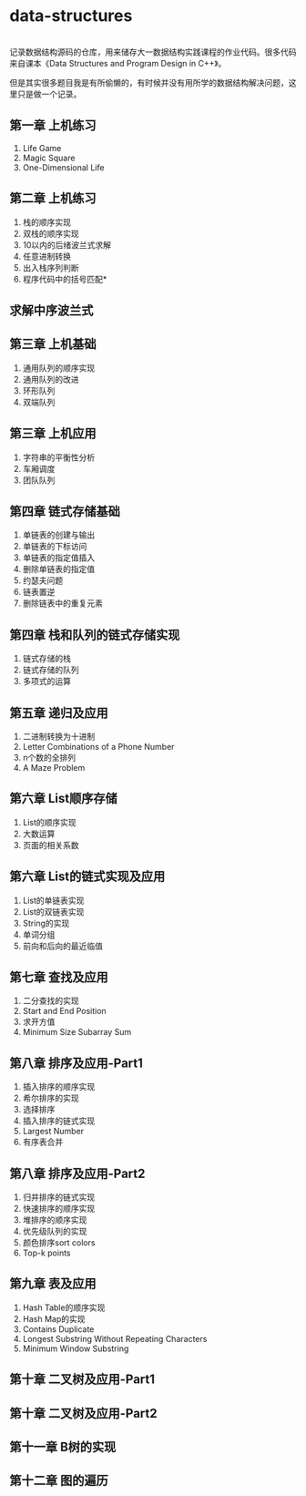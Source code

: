 # data-structures
<br>
记录数据结构源码的仓库，用来储存大一数据结构实践课程的作业代码。很多代码来自课本《Data Structures and Program Design in C++》。

但是其实很多题目我是有所偷懒的，有时候并没有用所学的数据结构解决问题，这里只是做一个记录。




## 第一章 上机练习

1. Life Game
2. Magic Square
3. One-Dimensional Life

## 第二章 上机练习

1. 栈的顺序实现
2. 双栈的顺序实现
3. 10以内的后绪波兰式求解
4. 任意进制转换
5. 出入栈序列判断
6. 程序代码中的括号匹配*

## 求解中序波兰式

## 第三章 上机基础

1. 通用队列的顺序实现
2. 通用队列的改进
3. 环形队列
4. 双端队列

## 第三章 上机应用

1. 字符串的平衡性分析
2. 车厢调度
3. 团队队列

## 第四章 链式存储基础

1. 单链表的创建与输出
2. 单链表的下标访问
3. 单链表的指定值插入
4. 删除单链表的指定值
5. 约瑟夫问题
6. 链表置逆
7. 删除链表中的重复元素

## 第四章 栈和队列的链式存储实现

1. 链式存储的栈
2. 链式存储的队列
3. 多项式的运算

## 第五章 递归及应用

1. 二进制转换为十进制
2. Letter Combinations of a Phone Number
3. n个数的全排列
4. A Maze Problem

## 第六章 List顺序存储

1. List的顺序实现
2. 大数运算
3. 页面的相关系数

## 第六章 List的链式实现及应用

1. List的单链表实现
2. List的双链表实现
3. String的实现
4. 单词分组
5. 前向和后向的最近临值

## 第七章 查找及应用

1. 二分查找的实现
2. Start and End Position
3. 求开方值
4. Minimum Size Subarray Sum

## 第八章 排序及应用-Part1

1. 插入排序的顺序实现
2. 希尔排序的实现
3. 选择排序
4. 插入排序的链式实现
5. Largest Number
6. 有序表合并

## 第八章 排序及应用-Part2

1. 归并排序的链式实现
2. 快速排序的顺序实现
3. 堆排序的顺序实现
4. 优先级队列的实现
5. 颜色排序sort colors
6. Top-k points

## 第九章 表及应用

1. Hash Table的顺序实现
2. Hash Map的实现
3. Contains Duplicate
4. Longest Substring Without Repeating Characters
5. Minimum Window Substring

## 第十章 二叉树及应用-Part1

## 第十章 二叉树及应用-Part2

## 第十一章 B树的实现

## 第十二章 图的遍历